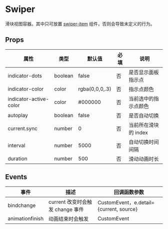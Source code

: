 # Swiper

滑块视图容器。其中只可放置 [swiper-item](./README.SwiperItem.md) 组件，否则会导致未定义的行为。

## Props

| 属性                   | 类型    | 默认值         | 必填 | 说明                 |
| ---------------------- | ------- | -------------- | ---- | -------------------- |
| indicator-dots         | boolean | false          | 否   | 是否显示面板指示点   |
| indicator-color        | color   | rgba(0,0,0,.3) | 否   | 指示点颜色           |
| indicator-active-color | color   | #000000        | 否   | 当前选中的指示点颜色 |
| autoplay               | boolean | false          | 否   | 是否自动切换         |
| current.sync           | number  | 0              | 否   | 当前所在滑块的 index |
| interval               | number  | 5000           | 否   | 自动切换时间间隔     |
| duration               | number  | 500            | 否   | 滑动动画时长         |

## Events

| 事件            | 描述                             | 回调函数参数                            |
| --------------- | -------------------------------- | --------------------------------------- |
| bindchange      | current 改变时会触发 change 事件 | CustomEvent，e.detail={current, source} |
| animationfinish | 动画结束时会触发                 | CustomEvent                             |
